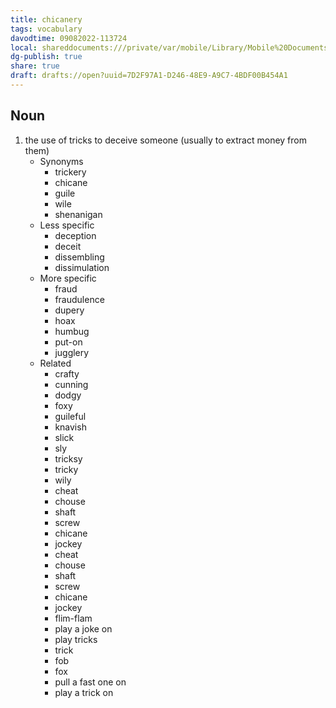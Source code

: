 ```yaml
---
title: chicanery
tags: vocabulary
davodtime: 09082022-113724
local: shareddocuments:///private/var/mobile/Library/Mobile%20Documents/iCloud~md~obsidian/Documents/OBSHIDDIAN/drafts/7D2F97A1-D246-48E9-A9C7-4BDF00B454A1.md
dg-publish: true
share: true
draft: drafts://open?uuid=7D2F97A1-D246-48E9-A9C7-4BDF00B454A1
---
```



## Noun

1. the use of tricks to deceive someone (usually to extract money from them)
	- Synonyms
		- trickery
		- chicane
		- guile
		- wile
		- shenanigan
	- Less specific
		- deception
		- deceit
		- dissembling
		- dissimulation
	- More specific
		- fraud
		- fraudulence
		- dupery
		- hoax
		- humbug
		- put-on
		- jugglery
	- Related
		- crafty
		- cunning
		- dodgy
		- foxy
		- guileful
		- knavish
		- slick
		- sly
		- tricksy
		- tricky
		- wily
		- cheat
		- chouse
		- shaft
		- screw
		- chicane
		- jockey
		- cheat
		- chouse
		- shaft
		- screw
		- chicane
		- jockey
		- flim-flam
		- play a joke on
		- play tricks
		- trick
		- fob
		- fox
		- pull a fast one on
		- play a trick on

